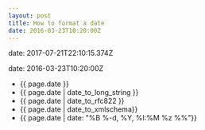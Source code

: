 ```yaml
---
layout: post
title: How to format a date
date: 2016-03-23T10:20:00Z
---
```

date: 2017-07-21T22:10:15.374Z

date: 2016-03-23T10:20:00Z

<ul>
<li>{{ page.date }}</li>
<li>{{ page.date | date_to_long_string }}</li>
<li>{{ page.date | date_to_rfc822 }}</li>
<li>{{ page.date | date_to_xmlschema}}</li>

<li>{{ page.date | date: "%B %-d, %Y, %I:%M %z %%"}}</li>

</ul>